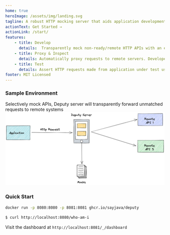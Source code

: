```yaml
---
home: true
heroImage: /assets/img/landing.svg
tagline: A robust HTTP mocking server that aids application development, inspection and testing
actionText: Get Started →
actionLink: /start/
features:
    - title: Develop
      details:  Transparently mock non-ready/remote HTTP APIs with an easy declarative system
    - title: Proxy & Inspect
      details: Automatically proxy requests to remote servers. Developers can inspect and visualize network requests by application under test
    - title: Test
      details: Assert HTTP requests made from application under test using a RESTful API
footer: MIT Licensed
---
```


### Sample Environment

Selectively mock APIs, Deputy server will transparently forward unmatched requests to remote systems  
![media/dev_environment](./media/dev_environment.png)

### Quick Start
```bash
docker run -p 8080:8080 -p 8081:8081 ghcr.io/sayjava/deputy
```

```bash
$ curl http://localhost:8080/who-am-i
```

Visit the dashboard at `http://localhost:8081/_/dashboard`
